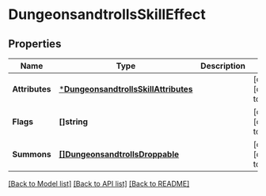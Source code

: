 # DungeonsandtrollsSkillEffect

## Properties
Name | Type | Description | Notes
------------ | ------------- | ------------- | -------------
**Attributes** | [***DungeonsandtrollsSkillAttributes**](dungeonsandtrollsSkillAttributes.md) |  | [optional] [default to null]
**Flags** | **[]string** |  | [optional] [default to null]
**Summons** | [**[]DungeonsandtrollsDroppable**](dungeonsandtrollsDroppable.md) |  | [optional] [default to null]

[[Back to Model list]](../README.md#documentation-for-models) [[Back to API list]](../README.md#documentation-for-api-endpoints) [[Back to README]](../README.md)

